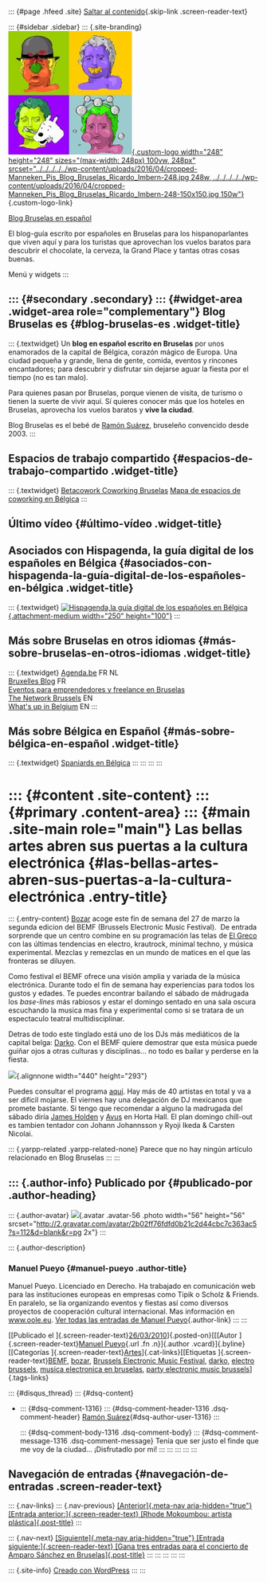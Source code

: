::: {#page .hfeed .site}
[Saltar al
contenido](../../../../../index.html?p=1764#content){.skip-link
.screen-reader-text}

::: {#sidebar .sidebar}
::: {.site-branding}
[![](../../../../../wp-content/uploads/2016/04/cropped-Manneken_Pis_Blog_Bruselas_Ricardo_Imbern-248.jpg){.custom-logo
width="248" height="248" sizes="(max-width: 248px) 100vw, 248px"
srcset="../../../../../wp-content/uploads/2016/04/cropped-Manneken_Pis_Blog_Bruselas_Ricardo_Imbern-248.jpg 248w, ../../../../../wp-content/uploads/2016/04/cropped-Manneken_Pis_Blog_Bruselas_Ricardo_Imbern-248-150x150.jpg 150w"}](../../../../../index.html){.custom-logo-link}

[Blog Bruselas en español](../../../../../index.html)

El blog-guía escrito por españoles en Bruselas para los hispanoparlantes
que viven aquí y para los turistas que aprovechan los vuelos baratos
para descubrir el chocolate, la cerveza, la Grand Place y tantas otras
cosas buenas.

Menú y widgets
:::

::: {#secondary .secondary}
::: {#widget-area .widget-area role="complementary"}
Blog Bruselas es {#blog-bruselas-es .widget-title}
----------------

::: {.textwidget}
Un **blog en español escrito en Bruselas** por unos enamorados de la
capital de Bélgica, corazón mágico de Europa. Una ciudad pequeña y
grande, llena de gente, comida, eventos y rincones encantadores; para
descubrir y disfrutar sin dejarse aguar la fiesta por el tiempo (no es
tan malo).

Para quienes pasan por Bruselas, porque vienen de visita, de turismo o
tienen la suerte de vivir aquí. Sí quieres conocer más que los hoteles
en Bruselas, aprovecha los vuelos baratos y **vive la ciudad**.

Blog Bruselas es el bebé de [Ramón Suárez](http://www.ramonsuarez.com),
bruseleño convencido desde 2003.
:::

Espacios de trabajo compartido {#espacios-de-trabajo-compartido .widget-title}
------------------------------

::: {.textwidget}
[Betacowork Coworking Bruselas](http://www.betacowork.com) [Mapa de
espacios de coworking en Bélgica](http://coworkingbelgium.com)
:::

Último vídeo {#último-vídeo .widget-title}
------------

Asociados con Hispagenda, la guía digital de los españoles en Bélgica {#asociados-con-hispagenda-la-guía-digital-de-los-españoles-en-bélgica .widget-title}
---------------------------------------------------------------------

::: {.textwidget}
[![Hispagenda,la guía digital de los españoles en
Bélgica](../../../../../wp-content/uploads/2010/04/Hispagenda-250px.gif "Hispagenda, la guía digital de los españoles en Bélgica"){.attachment-medium
width="250" height="100"}](http://www.hispagenda.com)
:::

Más sobre Bruselas en otros idiomas {#más-sobre-bruselas-en-otros-idiomas .widget-title}
-----------------------------------

::: {.textwidget}
[Agenda.be](http://www.agenda.be) FR NL\
[Bruxelles Blog](http://www.bxlblog.be/) FR\
[Eventos para emprendedores y freelance en
Bruselas](http://www.betacowork.com/events/)\
[The Network
Brussels](http://groups.yahoo.com/group/TheNetworkBrussels/) EN\
[What\'s up in Belgium](http://www.whatsupin.be/) EN
:::

Más sobre Bélgica en Español {#más-sobre-bélgica-en-español .widget-title}
----------------------------

::: {.textwidget}
[Spaniards en Bélgica](http://www.spaniards.es/paises/belgica)
:::
:::
:::
:::

::: {#content .site-content}
::: {#primary .content-area}
::: {#main .site-main role="main"}
Las bellas artes abren sus puertas a la cultura electrónica {#las-bellas-artes-abren-sus-puertas-a-la-cultura-electrónica .entry-title}
===========================================================

::: {.entry-content}
[Bozar](http://www.bozar.be/webpage.php?pageid=59&) acoge este fin de
semana del 27 de marzo la segunda edicion del BEMF (Brussels Electronic
Music Festival).  De entrada sorprende que un centro combine en su
programación las telas de [El
Greco](http://www.bozar.be/activity.php?id=9431&) con las últimas
tendencias en electro, krautrock, minimal techno, y música
experimental. Mezclas y remezclas en un mundo de matices en el que las
fronteras se diluyen.

Como festival el BEMF ofrece una visión amplia y variada de la música
electrónica. Durante todo el fin de semana hay experiencias para todos
los gustos y edades. Te puedes encontrar bailando el sábado de mádrugada
los *base-lines* más rabiosos y estar el domingo sentado en una sala
oscura escuchando la musica mas fina y experimental como si se tratara
de un espectaculo teatral multidisciplinar.

Detras de todo este tinglado está uno de los DJs más mediáticos de la
capital belga: [Darko](http://www.facebook.com/darko.dj?ref=ts). Con el
BEMF quiere demostrar que esta música puede guiñar ojos a otras culturas
y disciplinas... no todo es bailar y perderse en la fiesta.

![](http://www.bozar.be/b3/userfiles/image/PB_Foto_Darko_-_Copyright_Benjamin_Brolet.jpg){.alignnone
width="440" height="293"}

Puedes consultar el programa
[aquí](http://www.bozar.be/activity.php?id=9405&). Hay más de 40
artistas en total y va a ser dificil mojarse. El viernes hay una
delegación de DJ mexicanos que promete bastante. Si tengo que recomendar
a alguno la madrugada del sábado diría [James
Holden](http://www.last.fm/search?q=james+holden&from=ac) y
[Avus](http://www.myspace.com/avus303) en Horta Hall. El plan domingo
chill-out es tambien tentador con Johann Johannsson y Ryoji Ikeda &
Carsten Nicolai.

::: {.yarpp-related .yarpp-related-none}
Parece que no hay ningún artículo relacionado en Blog Bruselas
:::
:::

::: {.author-info}
Publicado por {#publicado-por .author-heading}
-------------

::: {.author-avatar}
![](http://2.gravatar.com/avatar/2b02ff76fdfd0b21c2d44cbc7c363ac5?s=56&d=blank&r=pg){.avatar
.avatar-56 .photo width="56" height="56"
srcset="http://2.gravatar.com/avatar/2b02ff76fdfd0b21c2d44cbc7c363ac5?s=112&d=blank&r=pg 2x"}
:::

::: {.author-description}
### Manuel Pueyo {#manuel-pueyo .author-title}

Manuel Pueyo. Licenciado en Derecho. Ha trabajado en comunicación web
para las instituciones europeas en empresas como Tipik o Scholz &
Friends. En paralelo, se lia organizando eventos y fiestas así como
diversos proyectos de cooperación cultural internacional. Mas
información en www.oole.eu. [Ver todas las entradas de Manuel
Pueyo](../../../../author/easysun/index.html){.author-link}
:::
:::

[[Publicado el
]{.screen-reader-text}[26/03/2010](../../../../../index.html?p=1764)]{.posted-on}[[[Autor
]{.screen-reader-text}[Manuel
Pueyo](../../../../author/easysun/index.html){.url .fn .n}]{.author
.vcard}]{.byline}[[Categorías
]{.screen-reader-text}[Artes](../../../../category/artes/index.html)]{.cat-links}[[Etiquetas
]{.screen-reader-text}[BEMF](../../../../tag/bemf/index.html),
[bozar](../../../../tag/bozar/index.html), [Brussels Electronic Music
Festival](../../../../tag/brussels-electronic-music-festival/index.html),
[darko](../../../../tag/darko/index.html), [electro
brussels](../../../../tag/electro-brussels/index.html), [musica
electronica en
bruselas](../../../../tag/musica-electronica-en-bruselas/index.html),
[party electronic music
brussels](../../../../tag/party-electronic-music-brussels/index.html)]{.tags-links}

::: {#disqus_thread}
::: {#dsq-content}
-   ::: {#dsq-comment-1316}
    ::: {#dsq-comment-header-1316 .dsq-comment-header}
    [Ramón
    Suárez](http://twitter.com/ramonsuarez){#dsq-author-user-1316}
    :::

    ::: {#dsq-comment-body-1316 .dsq-comment-body}
    ::: {#dsq-comment-message-1316 .dsq-comment-message}
    Tenía que ser justo el finde que me voy de la ciudad... ¡Disfrutadlo
    por mi!
    :::
    :::
    :::
:::
:::

Navegación de entradas {#navegación-de-entradas .screen-reader-text}
----------------------

::: {.nav-links}
::: {.nav-previous}
[[Anterior]{.meta-nav aria-hidden="true"} [Entrada
anterior:]{.screen-reader-text} [Rhode Mokoumbou: artista
plástica]{.post-title}](../../../../../index.html?p=1755)
:::

::: {.nav-next}
[[Siguiente]{.meta-nav aria-hidden="true"} [Entrada
siguiente:]{.screen-reader-text} [Gana tres entradas para el concierto
de Amparo Sánchez en
Bruselas]{.post-title}](../../../../../index.html?p=1771)
:::
:::
:::
:::
:::

::: {.site-info}
[Creado con WordPress](https://es.wordpress.org/)
:::
:::
